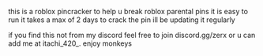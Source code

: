 this is a roblox pincracker to help u break roblox parental pins it is easy to run it takes a max of 2 days to crack the pin ill be updating it regularly

if you find this not from my discord feel free to join discord.gg/zerx
or u can add me at itachi_420_. enjoy monkeys
